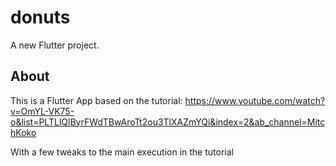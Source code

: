 # donuts

A new Flutter project.

## About
This is a Flutter App based on the tutorial: https://www.youtube.com/watch?v=OmYL-VK75-o&list=PLTLlQlByrFWdTBwAroTt2ou3TlXAZmYQi&index=2&ab_channel=MitchKoko </br>

With a few tweaks to the main execution in the tutorial
